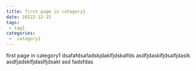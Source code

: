 ```yaml
---
title: first page in category1
date: 20222-12-15
tags:
 - tag1
categories:
 -  category1
---
```


first page in category1
dsafafdsafadskjdaklfjdskalfds
asdfjdasklfjdsalfjdaslk
asdfjadsklfjdaslfjdsakl
asd
fadsfdas



